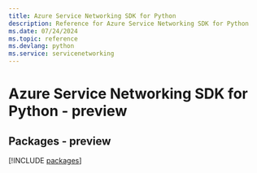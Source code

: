 ```yaml
---
title: Azure Service Networking SDK for Python
description: Reference for Azure Service Networking SDK for Python
ms.date: 07/24/2024
ms.topic: reference
ms.devlang: python
ms.service: servicenetworking
---
```

# Azure Service Networking SDK for Python - preview
## Packages - preview
[!INCLUDE [packages](service-networking-index.md)]